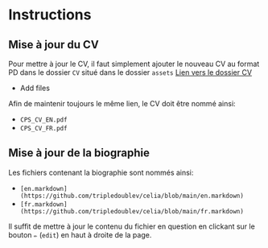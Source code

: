 #  Instructions

## Mise à jour du CV

Pour mettre à jour le CV, il faut simplement ajouter le nouveau CV au format PD dans le dossier `CV` situé dans le dossier `assets`
[Lien vers le dossier CV](https://github.com/tripledoublev/celia/tree/main/assets/CV)

- Add files

Afin de maintenir toujours le même lien, le CV doit être nommé ainsi:
- `CPS_CV_EN.pdf`  
- `CPS_CV_FR.pdf`  

## Mise à jour de la biographie

Les fichiers contenant la biographie sont nommés ainsi:
- `[en.markdown](https://github.com/tripledoublev/celia/blob/main/en.markdown)`
- `[fr.markdown](https://github.com/tripledoublev/celia/blob/main/fr.markdown)`

Il suffit de mettre à jour le contenu du fichier en question en clickant sur le bouton `✏️` (`edit`) en haut à droite de la page.
